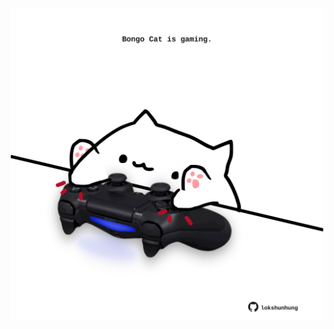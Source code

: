 <!-- built at 24/09/2024, 22:00:44 UTC -->
<p align="center">
  <img width="500" height="500" src="./ReadmeImage.svg">
</p>
